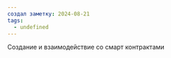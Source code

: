 ```yaml
---
создал заметку: 2024-08-21
tags:
  - undefined
---
```

Cоздание и взаимодействие со смарт контрактами